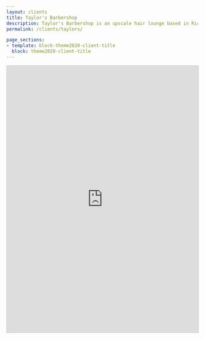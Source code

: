 ```yaml
---
layout: clients
title: Taylor's Barbershop
description: Taylor's Barbershop is an upscale hair lounge based in Richmond, Virginia.
permalink: /clients/taylors/

page_sections:
- template: block-theme2020-client-title
  block: theme2020-client-title
---
```

<iframe class="clickup-embed" src="https://share.clickup.com/l/h/6-35696437-1/ffc4fbf82bf903e" onwheel="" width="100%" height="700px" style="background: transparent; border: 1px solid #ccc;"></iframe>
